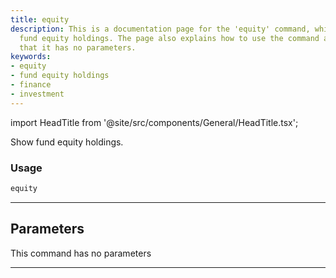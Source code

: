 ```yaml
---
title: equity
description: This is a documentation page for the 'equity' command, which displays
  fund equity holdings. The page also explains how to use the command and mentions
  that it has no parameters.
keywords:
- equity
- fund equity holdings
- finance
- investment
---
```


import HeadTitle from '@site/src/components/General/HeadTitle.tsx';

<HeadTitle title="funds /equity - Reference | OpenBB Terminal Docs" />

Show fund equity holdings.

### Usage

```python
equity
```

---

## Parameters

This command has no parameters


---
